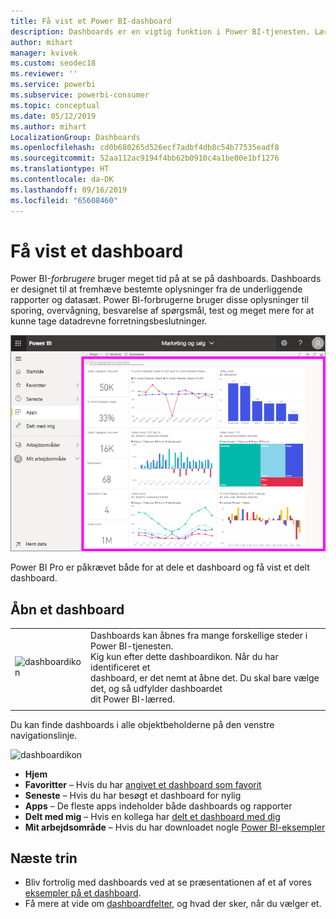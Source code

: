 ```yaml
---
title: Få vist et Power BI-dashboard
description: Dashboards er en vigtig funktion i Power BI-tjenesten. Lær, hvordan du åbner og får vist et dashboard.
author: mihart
manager: kvivek
ms.custom: seodec18
ms.reviewer: ''
ms.service: powerbi
ms.subservice: powerbi-consumer
ms.topic: conceptual
ms.date: 05/12/2019
ms.author: mihart
LocalizationGroup: Dashboards
ms.openlocfilehash: cd0b680265d526ecf7adbf4db8c54b77535eadf8
ms.sourcegitcommit: 52aa112ac9194f4bb62b0910c4a1be80e1bf1276
ms.translationtype: HT
ms.contentlocale: da-DK
ms.lasthandoff: 09/16/2019
ms.locfileid: "65608460"
---
```

# <a name="view-a-dashboard"></a>Få vist et dashboard
Power BI-*forbrugere* bruger meget tid på at se på dashboards. Dashboards er designet til at fremhæve bestemte oplysninger fra de underliggende rapporter og datasæt. Power BI-forbrugerne bruger disse oplysninger til sporing, overvågning, besvarelse af spørgsmål, test og meget mere for at kunne tage datadrevne forretningsbeslutninger.

![dashboard](media/end-user-dashboard-open/power-bi-new-dash-new.png)


Power BI Pro er påkrævet både for at dele et dashboard og få vist et delt dashboard.

## <a name="open-a-dashboard"></a>Åbn et dashboard



|              |         |
|------------|--------------------------------|
|![dashboardikon](media/end-user-dashboard-open/power-bi-dashboard-icon.png)      |Dashboards kan åbnes fra mange forskellige steder i Power BI-tjenesten. <br> Kig kun efter dette dashboardikon. Når du har identificeret et <br>dashboard, er det nemt at åbne det. Du skal bare vælge det, og så udfylder dashboardet <br>dit Power BI-lærred. |
|                    |          |



Du kan finde dashboards i alle objektbeholderne på den venstre navigationslinje. 

![dashboardikon](media/end-user-dashboard-open/opendash.gif)

- **Hjem** 
- **Favoritter** – Hvis du har [angivet et dashboard som favorit](end-user-favorite.md)
- **Seneste** – Hvis du har besøgt et dashboard for nylig
- **Apps** – De fleste apps indeholder både dashboards og rapporter
- **Delt med mig** – Hvis en kollega har [delt et dashboard med dig](end-user-shared-with-me.md)
- **Mit arbejdsområde** – Hvis du har downloadet nogle [Power BI-eksempler](../sample-datasets.md)



## <a name="next-steps"></a>Næste trin
* Bliv fortrolig med dashboards ved at se præsentationen af et af vores [eksempler på et dashboard](../sample-tutorial-connect-to-the-samples.md).
* Få mere at vide om [dashboardfelter](end-user-tiles.md), og hvad der sker, når du vælger et.